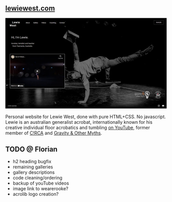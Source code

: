 ## [lewiewest.com](https://lewiewest.com)

![lewiewest.com preview](img/social/lewiewest-desktop.png)

Personal website for Lewie West, done with pure HTML+CSS. No javascript. Lewie is an australian generalist acrobat, internationally known for his creative individual floor acrobatics and tumbling [on YouTube](https://m.youtube.com/user/LewieWest), former member of [C!RCA](https://circa.org.au) and [Gravity & Other Myths](https://www.gravityandothermyths.com).  


## TODO @ Florian
* h2 heading bugfix
* remaining galleries
* gallery descriptions
* code cleaning/ordering
* backup of youTube videos
* image link to wearerooke?
* acrolib logo creation?
